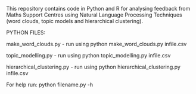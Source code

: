 This repository contains code in Python and R for analysing feedback from Maths Support Centres using Natural Language Processing Techniques (word clouds, topic models and hierarchical clustering).


PYTHON FILES: 

make_word_clouds.py  - run using python make_word_clouds.py infile.csv

topic_modelling.py  - run using python topic_modelling.py infile.csv

hierarchical_clustering.py  - run using python hierarchical_clustering.py infile.csv

For help run: python filename.py -h
